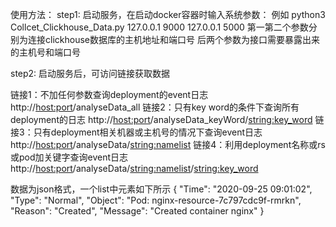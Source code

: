 使用方法：
step1: 启动服务，在启动docker容器时输入系统参数：
例如 python3 Collcet_Clickhouse_Data.py 127.0.0.1 9000 127.0.0.1 5000
第一第二个参数分别为连接clickhouse数据库的主机地址和端口号
后两个参数为接口需要暴露出来的主机号和端口号

step2: 启动服务后，可访问链接获取数据

链接1：不加任何参数查询deployment的event日志
http://<host:port>/analyseData_all
链接2：只有key word的条件下查询所有deployment的日志
http://<host:port>/analyseData_keyWord/<string:key_word>
链接3：只有deployment相关机器或主机号的情况下查询event日志
http://<host:port>/analyseData/<string:namelist>
链接4：利用deployment名称或rs或pod加关键字查询event日志
http://<host:port>/analyseData/<string:namelist>/<string:key_word>

数据为json格式，一个list中元素如下所示
{
    "Time": "2020-09-25 09:01:02",
    "Type": "Normal",
    "Object": "Pod: nginx-resource-7c797cdc9f-rmrkn",
    "Reason": "Created",
    "Message": "Created container nginx"
}
